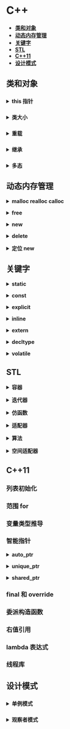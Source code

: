 # **C++**
- [**类和对象**](#类和对象)
- [**动态内存管理**](#动态内存管理)
- [**关键字**](#关键字)
- [**STL**](#stl)
- [**C++11**](#c11)
- [**设计模式**](#设计模式)
## **类和对象**

###
<b><details><summary>this 指针</summary></b>

#### **`this` 指针什么时间产生**

    this 指针在成员函数的开始前构造，在成员函数的结束后清除，生命周期和其他函数参数一样。当调用一个类的成员函数时，编译器将类的指针作为函数的 this 参数传递进去。
举个栗子：

```cpp
Student stu;
stu.print(3);
// 这时，编译器会将该句转换成
stu.print(&stu, 3);
```

#### **能不能在析构函数中 `delete this`**

    不能，因为 delete 一个指针，首先会调用构造函数，然后再释放空间，而析构函数中又会调用这一步，形成死循环。

举个栗子：
```cpp
#include <iostream>
using namespace std;
class test
{
public:
    ~test()
    {
        delete this;
        cout << "~test()" << endl;
    }
private:
};
int main()
{
    test t;
    return 0;
}
```

运行结果：![1554225043432](https://github.com/Mmmmmmi/MyNote/blob/master/resource/1554225043432.png)

</details>

###
<b><details><summary>类大小</summary></b>

```c++
#include <iostream>
using namespace std;
// 一个空类的大小为多少
// 在 VS2019 中测试的为 1
class test
{};
// 包含了一个成员变量的大小
// 与包含的成员类型，以及内存对齐有关
class test1
{
private:
    int a;
};
// 多了一个成员函数
// 成员函数并不会改变类的大小
class test2
{
public:
    void print()
    {
        cout << a << endl;
    }
private:
    int a;
};
// 若成员函数为虚函数
// 如果是虚函数，那么在类的前面需要加虚表指针
// 因此，多出的大小与虚表指针的大小有关
// 在 VS2019 32 位下，类大小为 8
// 在 VS2019 64 位下，类大小为 16
class test3
{
public:
    virtual void print()
    {
        cout << a << endl;
    }
private:
    int a;
};
// 若成员函数为静态成员函数
// 并不会影响类的大小
class test4
{
public:
    static void fun()
    {
        cout << "static fun" << endl;
    }
private:
    int a;
};
int main()
{
    cout << sizeof(test) << endl;
    cout << sizeof(test1) << endl;
    cout << sizeof(test2) << endl;
    cout << sizeof(test3) << endl;
    cout << sizeof(test4) << endl;
    return 0;
}
```

输出结果：![1554223919220](https://github.com/Mmmmmmi/MyNote/blob/master/resource/1554223919220.png)

</details>

###
<b><details><summary>重载</summary></b>

#### 不能重载的运算符
```cpp
 .*
 ::
 sizeof           // 这 5 个运算符不能重载
 ?:
 .
```
</details>

###
<b><details><summary>继承</summary></b>

#### **重写、重载、重定义的区别**

- **重载**，两个函数在同一个作用域下，并且函数名相同，参数列表不同。
- **重写（覆盖)**，两个函数分别在基类和派生类的作用域（作用域不同)，函数名 / 参数 / 返回值都必须相同（协变除外)，两个函数必须都为虚函数。
- **重定义（隐藏)**，两个函数分别在基类和派生类的作用域，函数名相同。两个基类和派生类的同名函数不构成重写就是重定义。

</details>

###
<b><details><summary>多态</summary></b>

#### **类的那些函数不能被定义为虚函数？**

- **构造函数**，因为虚表指针是在初始化列表阶段才初始化的，在调用构造函数时，虚表指针还未生成，因此无法调用。
- **静态成员函数**，静态成员函数中没有`this`指针，不能指向虚函数表，因此无法实现多态。
- **友元函数**，友元函数不属于类的成员函数，因此无法继承，也无法实现多态。
- **内联成员函数**，不一定，因为有可能直接展开没有地址。

</details>

## **动态内存管理**

<b><details><summary>malloc realloc calloc</summary></b>

</details>

<b><details><summary>free</summary></b>

</details>

<b><details><summary>new</summary></b>
new 会调用 operator new
```cpp

```

</details>

<b><details><summary>delete</summary></b></details>

<b><details><summary>定位 new</summary></b></details>

## **关键字**

<b><details><summary>static</summary></b>
</details>

<b><details><summary>const</summary></b>
</details>

<b><details><summary>explicit</summary></b>
</details>

<b><details><summary>inline</summary></b>
</details>

<b><details><summary>extern</summary></b>
</details>

<b><details><summary>decltype</summary></b>
</details>

<b><details><summary>volatile</summary></b>

- volatile 关键字是一种类型修饰符，用它声明的类型变量表示可以被某些编译器未知的因素（操作系统、硬件、其它线程等）更改。所以使用 volatile 告诉编译器不应对这样的对象进行优化。
- volatile 关键字声明的变量，每次访问时都必须从内存中取出值（没有被 volatile 修饰的变量，可能由于编译器的优化，从 CPU 寄存器中取值）
- const 可以是 volatile （如只读的状态寄存器）
- 指针可以是 volatile
- 适应场景：
  - 多线程编程中用到，比如线程安全的单例模式

</details>

## **STL**

<b><details><summary>容器</summary></b>

#### 序列式容器

- array
- string
- vector
- forward_list
- list
- deque

#### 关联式容器

红黑树结构

- map
- multimap
- set
- multiset

哈希结构

- unordered_map
- unordered_set
- unordered_multimap
- unordered_multiset

</details>

<b><details><summary>迭代器</summary></b>
</details>

<b><details><summary>仿函数</summary></b>
</details>

<b><details><summary>适配器</summary></b>
</details>

<b><details><summary>算法</summary></b>
</details>

<b><details><summary>空间适配器</summary></b>
</details>

## **C++11**

### **列表初始化**

### **范围 for**

### **变量类型推导**

### **智能指针**

<b><details><summary>auto_ptr</summary></b>
</details>

<b><details><summary>unique_ptr</summary></b>
</details>

<b><details><summary>shared_ptr</summary></b>
</details>

### **final 和 override**

### **委派构造函数**

### **右值引用**

### **lambda 表达式**

### **线程库**

## **设计模式**

###
<b><details><summary>单例模式</summary></b>

#### **饿汉模式**

```cpp
// 饿汉模式
// 程序启动时，就将对象创建好
class Singleton1
{
public:
    static Singleton1* getSingleton1()
    {
        _singleton = new Singleton1();
        return _singleton;
    }
    class Free
    {
    public:
        ~Free()
        {
            if (_singleton != nullptr) {
                std::cout << "delete _singleton" << std::endl;
                delete _singleton;
                _singleton = nullptr;
            }
        }
    };
    static Free free;
private:
    // 单例模式，所以只允许存在一份
    // 将构造函数定义为私有
    Singleton1()
    {
        std::cout << "Singleton1：" << this << std::endl;
    }
    // 不允许存在拷贝构造以及复制运算符重载
    Singleton1(const Singleton1&);
    Singleton1& operator=(const Singleton1&);
    static Singleton1* _singleton;
};
Singleton1* Singleton1::_singleton;
Singleton1::Free Singleton1::free;
```

#### **懒汉模式**

```cpp
#include <mutex>

// 懒汉模式
class Singleton2
{
public:
    // 创建
    static volatile Singleton2* getSingleton2()
    {
        // 可能有编译器优化，指令重排的问题，也就是空间申请了，但是没有调用构造函数，
        // 这样就可能全部阻塞到锁那里，因此再加一层判断。
        if (_p == nullptr) {
            // 这样可能造成线程全部堵塞在这
            // 如果为空就创建
            _m.lock();
            if (_p == nullptr) {
                _p = new Singleton2();
            }
            _m.unlock();
        }
        return _p;
    }
    // 释放，不能写在析构函数中，因为 delete 会调用析构函数 析构函数又会调用 delete  死循环
    // 也不能直接写一个释放函数，因为，如果让线程来调用，那么应该让最后一个使用的线程的释放，
    // 但是你不知道那个线程是最后一个，因此，应该写一个嵌套类来释放
    class Free
    {
    public:
        ~Free()
        {
            if (_p != nullptr) {
                std::cout << "delete _p" << std::endl;
                delete _p;
                _p = nullptr;
            }
        }
    };
private:
    // 只能在类中调用构造函数，这样，加上控制条件后，只能创建一份了
    Singleton2()
    {
        std::cout << "Singleton2：" << this << std::endl;
    }
    Singleton2 (const Singleton2&);
    Singleton2& operator=(const Singleton2&);
    static volatile Singleton2* _p;
    static std::mutex _m;
    static Free _free;
};
volatile Singleton2* Singleton2::_p = nullptr;
std::mutex Singleton2::_m;
Singleton2::Free Singleton2::_free;
```

</details>

###
<b><details><summary>观察者模式</summary></b>